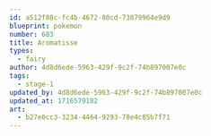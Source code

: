 ```yaml
---
id: a512f88c-fc4b-4672-80cd-73879964e9d9
blueprint: pokemon
number: 683
title: Aromatisse
types:
  - fairy
author: 4d8d6ede-5963-429f-9c2f-74b897007e0c
tags:
  - stage-1
updated_by: 4d8d6ede-5963-429f-9c2f-74b897007e0c
updated_at: 1716579182
art:
  - b27e0cc3-3234-4464-9293-78e4c85b7f71
---
```

